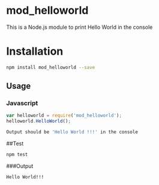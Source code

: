 # mod_helloworld
This is a Node.js module to print Hello World in the console

# Installation
```sh
npm install mod_helloworld --save
```
## Usage

### Javascript

```javascript
var helloworld = require('mod_helloworld');
helloworld.HelloWorld();
```
```sh
Output should be 'Hello World !!!' in the console
```
##Test
```sh
npm test
```
###Output
```sh
Hello World!!!
```

